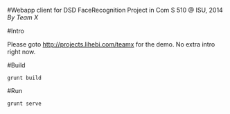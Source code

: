 #Webapp client for DSD FaceRecognition Project in Com S 510 @ ISU, 2014
*By Team X*

#Intro

Please goto http://projects.lihebi.com/teamx for the demo.
No extra intro right now.

#Build

```
grunt build
```

#Run
```
grunt serve
```
